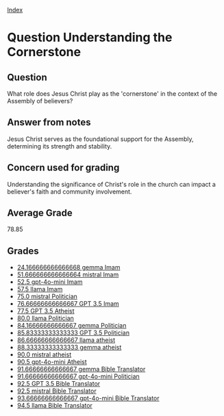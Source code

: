 
[Index](../../index.md)
# Question Understanding the Cornerstone
## Question
What role does Jesus Christ play as the 'cornerstone' in the context of the Assembly of believers?

## Answer from notes
Jesus Christ serves as the foundational support for the Assembly, determining its strength and stability.

## Concern used for grading
Understanding the significance of Christ's role in the church can impact a believer's faith and community involvement.

## Average Grade
78.85

## Grades
 * [24.166666666666668 gemma Imam](../answers/gemma_Imam/Understanding_the_Cornerstone.md)
 * [51.666666666666664 mistral Imam](../answers/mistral_Imam/Understanding_the_Cornerstone.md)
 * [52.5 gpt-4o-mini Imam](../answers/gpt-4o-mini_Imam/Understanding_the_Cornerstone.md)
 * [57.5 llama Imam](../answers/llama_Imam/Understanding_the_Cornerstone.md)
 * [75.0 mistral Politician](../answers/mistral_Politician/Understanding_the_Cornerstone.md)
 * [76.66666666666667 GPT 3.5 Imam](../answers/GPT_3.5_Imam/Understanding_the_Cornerstone.md)
 * [77.5 GPT 3.5 Atheist](../answers/GPT_3.5_Atheist/Understanding_the_Cornerstone.md)
 * [80.0 llama Politician](../answers/llama_Politician/Understanding_the_Cornerstone.md)
 * [84.16666666666667 gemma Politician](../answers/gemma_Politician/Understanding_the_Cornerstone.md)
 * [85.83333333333333 GPT 3.5 Politician](../answers/GPT_3.5_Politician/Understanding_the_Cornerstone.md)
 * [86.66666666666667 llama atheist](../answers/llama_atheist/Understanding_the_Cornerstone.md)
 * [88.33333333333333 gemma atheist](../answers/gemma_atheist/Understanding_the_Cornerstone.md)
 * [90.0 mistral atheist](../answers/mistral_atheist/Understanding_the_Cornerstone.md)
 * [90.5 gpt-4o-mini Atheist](../answers/gpt-4o-mini_Atheist/Understanding_the_Cornerstone.md)
 * [91.66666666666667 gemma Bible Translator](../answers/gemma_Bible_Translator/Understanding_the_Cornerstone.md)
 * [91.66666666666667 gpt-4o-mini Politician](../answers/gpt-4o-mini_Politician/Understanding_the_Cornerstone.md)
 * [92.5 GPT 3.5 Bible Translator](../answers/GPT_3.5_Bible_Translator/Understanding_the_Cornerstone.md)
 * [92.5 mistral Bible Translator](../answers/mistral_Bible_Translator/Understanding_the_Cornerstone.md)
 * [93.66666666666667 gpt-4o-mini Bible Translator](../answers/gpt-4o-mini_Bible_Translator/Understanding_the_Cornerstone.md)
 * [94.5 llama Bible Translator](../answers/llama_Bible_Translator/Understanding_the_Cornerstone.md)
